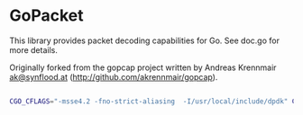 # GoPacket

This library provides packet decoding capabilities for Go.
See doc.go for more details.

Originally forked from the gopcap project written by Andreas
Krennmair <ak@synflood.at> (http://github.com/akrennmair/gopcap).

```bash

CGO_CFLAGS="-msse4.2 -fno-strict-aliasing  -I/usr/local/include/dpdk" CGO_LDFLAGS="-L/usr/local/lib -ldpdk -lnuma -ldl -lpcap" go build


```